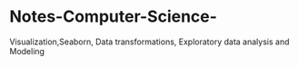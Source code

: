 # Notes-Computer-Science-
Visualization,Seaborn, Data transformations, Exploratory data analysis and Modeling
